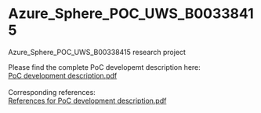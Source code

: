 # Azure_Sphere_POC_UWS_B00338415
 
 Azure_Sphere_POC_UWS_B00338415 research project

Please find the complete PoC developemt description here:<br>
<a href=https://github.com/wastman/Azure_Sphere_POC_UWS_B00338415/blob/master/PoC%20Development%20Description.pdf>PoC development description.pdf</a>
<br><br>
Corresponding references:<br>
<a href=https://github.com/wastman/Azure_Sphere_POC_UWS_B00338415/blob/master/References%20for%20PoC%20Development%20Description.pdf>References for PoC development description.pdf</a>
